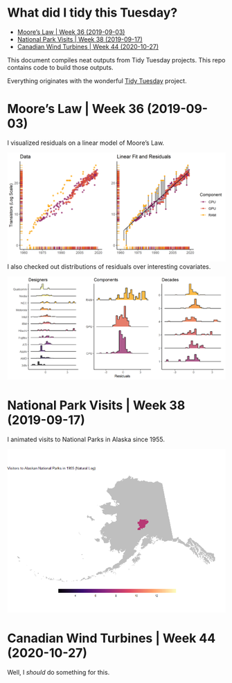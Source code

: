 What did I tidy this Tuesday?
================

  - [Moore’s Law | Week 36 (2019-09-03)](#moores-law-week-36-2019-09-03)
  - [National Park Visits | Week 38
    (2019-09-17)](#national-park-visits-week-38-2019-09-17)
  - [Canadian Wind Turbines | Week 44
    (2020-10-27)](#canadian-wind-turbines-week-44-2020-10-27)

This document compiles neat outputs from Tidy Tuesday projects. This
repo contains code to build those outputs.

Everything originates with the wonderful [Tidy
Tuesday](https://github.com/rfordatascience/tidytuesday/blob/master/README.md)
project.

# Moore’s Law | Week 36 (2019-09-03)

I visualized residuals on a linear model of Moore’s Law.

![](moo/vis_reg.png) I also checked out distributions of residuals over
interesting covariates.

![](moo/vis_res.png)

# National Park Visits | Week 38 (2019-09-17)

I animated visits to National Parks in Alaska since 1955.

![](par/par_vis.gif)

# Canadian Wind Turbines | Week 44 (2020-10-27)

Well, I *should* do something for this.
